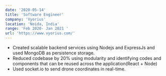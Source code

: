 ```yaml
---
date: '2020-05-14'
title: 'Software Engineer'
company: 'Vyorius'
location: 'Noida, India'
range: 'Feb 2020- Jan 2021 '
url: 'https://www.vyorius.com/'
---
```


- Created scalable backend services using Nodejs and ExpressJs and used MongoDB as persistence storage.
- Reduced codebase by 20% using modularity and identifying codes and components that can be reused across the application(React + Node)
- Used socket.io to send drone coordinates in real-time.
